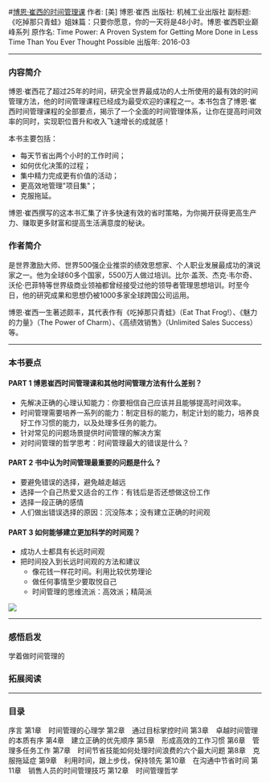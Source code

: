#[博恩·崔西的时间管理课](https://book.douban.com/subject/26747778/)
作者:  [美] 博恩·崔西
出版社: 机械工业出版社
副标题: 《吃掉那只青蛙》姐妹篇：只要你愿意，你的一天将是48小时。博恩·崔西职业巅峰系列
原作名: Time Power: A Proven System for Getting More Done in Less Time Than You Ever Thought Possible
出版年: 2016-03
***
### 内容简介 
博恩·崔西花了超过25年的时间，研究全世界最成功的人士所使用的最有效的时间管理方法，他的时间管理课程已经成为最受欢迎的课程之一。本书包含了博恩·崔西时间管理课程的全部要点，揭示了一个全面的时间管理体系，让你在提高时间效率的同时，实现职位晋升和收入飞速增长的成就感！

本书主要包括：
- 每天节省出两个小时的工作时间；
- 如何优化决策的过程；
- 集中精力完成更有价值的活动；
- 更高效地管理"项目集"；
- 克服拖延。

博恩·崔西撰写的这本书汇集了许多快速有效的省时策略，为你揭开获得更高生产力、赚取更多财富和提高生活满意度的秘诀。

### 作者简介 
是世界激励大师、世界500强企业推崇的绩效思想家、个人职业发展最成功的演说家之一。他为全球60多个国家，5500万人做过培训。比尔·盖茨、杰克·韦尔奇、沃伦·巴菲特等世界级商业领袖都曾经接受过他的领导者管理思想培训。时至今日，他的研究成果和思想仍被1000多家全球跨国公司运用。

博恩·崔西一生著述颇丰，其代表作有《吃掉那只青蛙》（Eat That Frog!）、《魅力的力量》（The Power of Charm）、《高绩效销售》（Unlimited Sales Success）等。

***
### 本书要点
#### PART 1 博恩崔西时间管理课和其他时间管理方法有什么差别？
- 先解决正确的心理认知能力：你要相信自己应该并且能够提高时间效率。
- 时间管理需要培养一系列的能力：制定目标的能力，制定计划的能力，培养良好工作习惯的能力，以及处理多任务的能力。
- 针对常见的问题场景提供时间管理的解决方案
- 对时间管理的哲学思考：时间管理最大的错误是什么？

#### PART 2 书中认为时间管理最重要的问题是什么？
- 要避免错误的选择，避免越走越远
- 选择一个自己热爱又适合的工作：有钱后是否还想做这份工作
- 选择一段正确的感情
- 人们做出错误选择的原因：沉没陈本；没有建立正确的时间观

#### PART 3 如何能够建立更加科学的时间观？
- 成功人士都具有长远时间观
- 把时间投入到长远时间观的方法和建议 
    - 像花钱一样花时间。利用比较优势理论
    -   做任何事情至少要取悦自己
    - 时间管理的思维流派：高效派；精简派

![](./_image/2017-05-17-20-47-48.jpg)

***
### 感悟启发
学着做时间管理的


### 拓展阅读
***
### 目录
序言
第1章　时间管理的心理学
第2章　通过目标掌控时间
第3章　卓越时间管理的本质有序
第4章　建立正确的优先顺序
第5章　形成高效的工作习惯
第6章　管理多任务工作
第7章　时间节省技能如何处理时间浪费的六个最大问题
第8章　克服拖延症
第9章　利用时间，跟上步伐，保持领先
第10章　在沟通中节省时间
第11章　销售人员的时间管理技巧
第12章　时间管理哲学